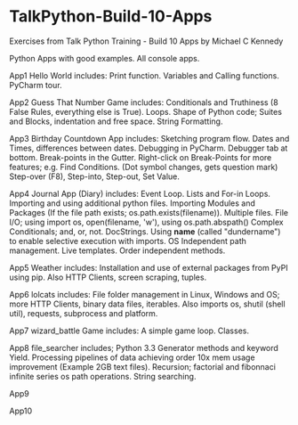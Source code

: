 # TalkPython-Build-10-Apps
Exercises from Talk Python Training - Build 10 Apps by Michael C Kennedy

Python Apps with good examples.
All console apps.

App1 Hello World includes:
  Print function.
  Variables and Calling functions.
  PyCharm tour.

App2 Guess That Number Game includes:
  Conditionals and Truthiness (8 False Rules, everything else is True).
  Loops.
  Shape of Python code; Suites and Blocks, indentation and free space.
  String Formatting.
  
App3 Birthday Countdown App includes:
  Sketching program flow.
  Dates and Times, differences between dates.
  Debugging in PyCharm.
    Debugger tab at bottom.
    Break-points in the Gutter.
    Right-click on Break-Points for more features; e.g. Find Conditions. (Dot symbol changes, gets question mark)
    Step-over (F8), Step-into, Step-out, Set Value.

App4 Journal App (Diary) includes:
  Event Loop.
  Lists and For-in Loops.
  Importing and using additional python files.
  Importing Modules and Packages (If the file path exists; os.path.exists(filename)).
  Multiple files.
  File I/O; using import os,  open(filename, 'w'), using os.path.abspath()
  Complex Conditionals; and, or, not.
  DocStrings.
  Using __name__ (called "dundername") to enable selective execution with imports.
  OS Independent path management.
  Live templates.
  Order independent methods.
    
App5 Weather includes:
  Installation and use of external packages from PyPI using pip.
  Also HTTP Clients, screen scraping, tuples.

App6 lolcats includes:
  File folder management in Linux, Windows and OS; more HTTP Clients, binary data files, iterables.
  Also imports os, shutil (shell util), requests, subprocess and platform.

App7 wizard_battle Game includes:
  A simple game loop. Classes.

App8 file_searcher includes;
  Python 3.3 Generator methods and keyword Yield.
  Processing pipelines of data achieving order 10x mem usage improvement (Example 2GB text files).
  Recursion; factorial and fibonnaci infinite series
  os path operations.
  String searching.

App9

App10

